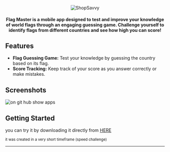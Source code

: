 


<p align="center">
  <img src="https://github.com/omar546/flag_master/assets/71936776/938908c5-0b58-44ab-a648-9e73877fd571" alt="ShopSavvy">
</p>




<h4 align="center">
Flag Master is a mobile app designed to test and improve your knowledge of world flags through an engaging guessing game. Challenge yourself to identify flags from different countries and see how high you can score!</h4>


## Features

- **Flag Guessing Game:** Test your knowledge by guessing the country based on its flag.
- **Score Tracking:** Keep track of your score as you answer correctly or make mistakes.

## Screenshots
![on git hub show apps](https://github.com/omar546/flag_master/assets/71936776/da3372f3-3740-4827-b813-8548f299844c)



## Getting Started

you can try it by downloading it directly from <a href="https://download1594.mediafire.com/qgyfb71yag0gQ68ebk-Pi9BwWmBneEVrx0kRq8mQZhadiPpNSVRUHwOCaUcFqvBNU93YAzP_-a0Yi1ENzwznZjJCix0zVRD9WRdIYVPGxpeeyxHPQc-DuLAWDOZ_9rC9sfrBmeH19ZzrqJ5fv7yQB4_v2NKc82zpDQ31oDi39MmZ2PE/r4k1d7nhu737db9/FlagMaster.apk">HERE</a></h3>





<sub> it was created in a very short timeframe (speed challenge)</sub>

---
